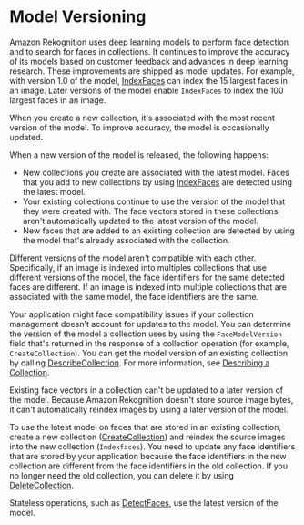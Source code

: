 # Model Versioning<a name="face-detection-model"></a>

Amazon Rekognition uses deep learning models to perform face detection and to search for faces in collections\. It continues to improve the accuracy of its models based on customer feedback and advances in deep learning research\. These improvements are shipped as model updates\. For example, with version 1\.0 of the model, [IndexFaces](API_IndexFaces.md) can index the 15 largest faces in an image\. Later versions of the model enable `IndexFaces` to index the 100 largest faces in an image\.

When you create a new collection, it's associated with the most recent version of the model\. To improve accuracy, the model is occasionally updated\.

 When a new version of the model is released, the following happens: 
+ New collections you create are associated with the latest model\. Faces that you add to new collections by using [IndexFaces](API_IndexFaces.md) are detected using the latest model\.
+ Your existing collections continue to use the version of the model that they were created with\. The face vectors stored in these collections aren't automatically updated to the latest version of the model\.
+ New faces that are added to an existing collection are detected by using the model that's already associated with the collection\.

Different versions of the model aren't compatible with each other\. Specifically, if an image is indexed into multiples collections that use different versions of the model, the face identifiers for the same detected faces are different\. If an image is indexed into multiple collections that are associated with the same model, the face identifiers are the same\. 

Your application might face compatibility issues if your collection management doesn't account for updates to the model\. You can determine the version of the model a collection uses by using the `FaceModelVersion` field that's returned in the response of a collection operation \(for example, `CreateCollection`\)\. You can get the model version of an existing collection by calling [DescribeCollection](API_DescribeCollection.md)\. For more information, see [Describing a Collection](describe-collection-procedure.md)\.

Existing face vectors in a collection can't be updated to a later version of the model\. Because Amazon Rekognition doesn't store source image bytes, it can't automatically reindex images by using a later version of the model\.

To use the latest model on faces that are stored in an existing collection, create a new collection \([CreateCollection](API_CreateCollection.md)\) and reindex the source images into the new collection \(`Indexfaces`\)\. You need to update any face identifiers that are stored by your application because the face identifiers in the new collection are different from the face identifiers in the old collection\. If you no longer need the old collection, you can delete it by using [DeleteCollection](API_DeleteCollection.md)\. 

Stateless operations, such as [DetectFaces](API_DetectFaces.md), use the latest version of the model\.